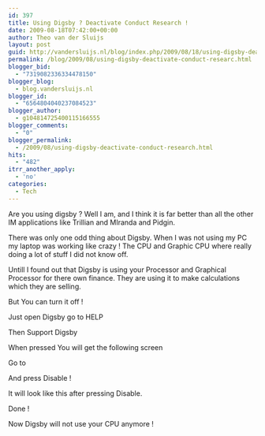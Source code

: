 ```yaml
---
id: 397
title: Using Digsby ? Deactivate Conduct Research !
date: 2009-08-18T07:42:00+00:00
author: Theo van der Sluijs
layout: post
guid: http://vandersluijs.nl/blog/index.php/2009/08/18/using-digsby-deactivate-conduct-researc/
permalink: /blog/2009/08/using-digsby-deactivate-conduct-researc.html
blogger_bid:
  - "7319082336334478150"
blogger_blog:
  - blog.vandersluijs.nl
blogger_id:
  - "6564804040237084523"
blogger_author:
  - g104814725400115166555
blogger_comments:
  - "0"
blogger_permalink:
  - /2009/08/using-digsby-deactivate-conduct-research.html
hits:
  - "482"
itrr_another_apply:
  - 'no'
categories:
  - Tech
---
```

Are you using digsby ? Well I am, and I think it is far better than all the other IM applications like Trillian and MIranda and Pidgin.

There was only one odd thing about Digsby. When I was not using my PC my laptop was working like crazy ! The CPU and Graphic CPU where really doing a lot of stuff I did not know off.

Untill I found out that Digsby is using your Processor and Graphical Processor for there own finance. They are using it to make calculations which they are selling.

But You can turn it off !

<a name="more"></a>

Just open Digsby go to HELP

Then Support Digsby

When pressed You will get the following screen

Go to

And press Disable !

It will look like this after pressing Disable.

Done !

Now Digsby will not use your CPU anymore !